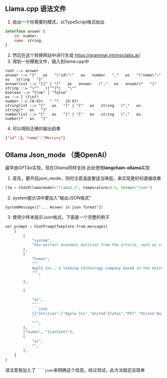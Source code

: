 ## Llama.cpp 语法文件
1. 给出一个你需要的模式，以TypeScript格式给出
```JavaScript
interface answer {
    id: number;
    name: string;
}
```
2. 然后在这个转换网站中进行生成 https://grammar.intrinsiclabs.ai/
3. 得到一份模板文件，插入到llama.cpp中
```
root ::= answer
answer ::= "{"   ws   "\"id\":"   ws   number   ","   ws   "\"name\":"   ws   string   "}"
answerlist ::= "[]" | "["   ws   answer   (","   ws   answer)*   "]"
string ::= "\""   ([^"]*)   "\""
boolean ::= "true" | "false"
ws ::= [ \t\n]*
number ::= [0-9]+   "."?   [0-9]*
stringlist ::= "["   ws   "]" | "["   ws   string   (","   ws   string)*   ws   "]"
numberlist ::= "["   ws   "]" | "["   ws   string   (","   ws   number)*   ws   "]"
```
4. 可以得到正确的输出结果
```json
{"id"：1，"name"："Mercury"}
```
## Ollama Json_mode （类OpenAI）
最早由GPT4o实现，现在Ollama同样支持
此处使用**langchain-ollama**实现
1. 首先，要开启json_mode，同时注意温度要适当降低，来实现更好的遵循效果
```python
llm = ChatOllama(model="llama3.1", temperature=0.6, format="json")
```
2. system提示词中要加入“输出JSON格式”
```
SystemMessage(["... Answer in json format"])
```
3. 使用少样本提示Json格式，下面是一个完整的例子
```python
ner_prompt = ChatPromptTemplate.from_messages(
    [
        (
            "system",
            "You extract economic entities from the article, such as countries, companies, organizations, and individuals, output in JSON format",
        ),
        (
            "human",
            """
            Apple Inc., a leading technology company based in the United States, partnered with the United Nations and MIT to launch an initiative aimed at improving digital literacy, with Elon Musk as a key advisor to the project.
            """,

        ),

        (

            "ai",
            """
            ```json
            {{"entities":["Apple Inc","United States","MIT","United Nations","Elon Musk"]}}
            ```
            """,
        ),
        ("human", "{content}"),
        (
            "ai",
            "",
        ),
    ]
)
```
请注意我加入了` ```json`来明确这个信息。经过测试，此方法稳定且简单
